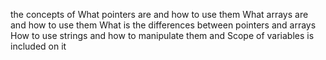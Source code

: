 the concepts of 
What pointers are and how to use them
What arrays are and how to use them
What is the differences between pointers and arrays
How to use strings and how to manipulate them and
Scope of variables is included on it 
